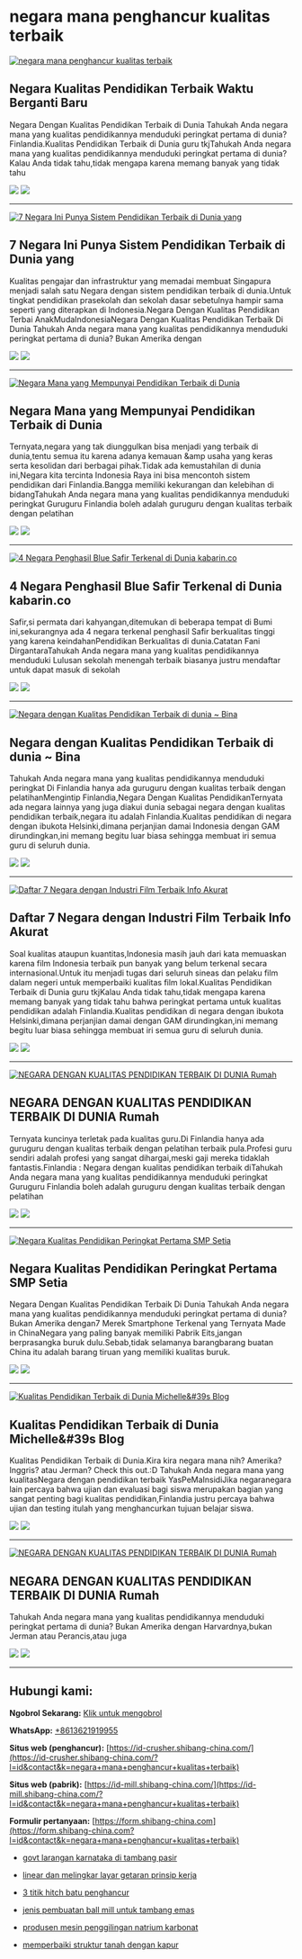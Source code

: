 # negara mana penghancur kualitas terbaik

<a href="https://swt.shibang-china.com/?l=id&img&k=negara+mana+penghancur+kualitas+terbaik" target="_blank">![negara mana penghancur kualitas terbaik](http://static.shibang-china.com/all-800x300/502.jpg)</a>

## Negara Kualitas Pendidikan Terbaik Waktu Berganti Baru
Negara Dengan Kualitas Pendidikan Terbaik di Dunia Tahukah Anda negara mana yang kualitas pendidikannya menduduki peringkat pertama di dunia? Finlandia.Kualitas Pendidikan Terbaik di Dunia guru tkjTahukah Anda negara mana yang kualitas pendidikannya menduduki peringkat pertama di dunia? Kalau Anda tidak tahu,tidak mengapa karena memang banyak yang tidak tahu


<a href="https://whatsapp.shibangsoft.com/WhatsApp.php" target="_blank" title="WhatsApp">![](http://static.shibang-china.com/icon/whatsapp.png)</a> <a href="https://swt.shibang-china.com/?l=id&icon&k=negara+mana+penghancur+kualitas+terbaik" target="_blank">![](http://static.shibang-china.com/icon/chat-id.png)</a>

---

<a href="https://swt.shibang-china.com/?l=id&img&k=negara+mana+penghancur+kualitas+terbaik" target="_blank">![7 Negara Ini Punya Sistem Pendidikan Terbaik di Dunia yang](http://static.shibang-china.com/all-800x300/1474.jpg)</a>

## 7 Negara Ini Punya Sistem Pendidikan Terbaik di Dunia yang
Kualitas pengajar dan infrastruktur yang memadai membuat Singapura menjadi salah satu Negara dengan sistem pendidikan terbaik di dunia.Untuk tingkat pendidikan prasekolah dan sekolah dasar sebetulnya hampir sama seperti yang diterapkan di Indonesia.Negara Dengan Kualitas Pendidikan Terbai AnakMudaIndonesiaNegara Dengan Kualitas Pendidikan Terbaik Di Dunia Tahukah Anda negara mana yang kualitas pendidikannya menduduki peringkat pertama di dunia? Bukan Amerika dengan


<a href="https://whatsapp.shibangsoft.com/WhatsApp.php" target="_blank" title="WhatsApp">![](http://static.shibang-china.com/icon/whatsapp.png)</a> <a href="https://swt.shibang-china.com/?l=id&icon&k=negara+mana+penghancur+kualitas+terbaik" target="_blank">![](http://static.shibang-china.com/icon/chat-id.png)</a>

---

<a href="https://swt.shibang-china.com/?l=id&img&k=negara+mana+penghancur+kualitas+terbaik" target="_blank">![Negara Mana yang Mempunyai Pendidikan Terbaik di Dunia](http://static.shibang-china.com/all-800x300/403.jpg)</a>

## Negara Mana yang Mempunyai Pendidikan Terbaik di Dunia
Ternyata,negara yang tak diunggulkan bisa menjadi yang terbaik di dunia,tentu semua itu karena adanya kemauan &amp usaha yang keras serta kesolidan dari berbagai pihak.Tidak ada kemustahilan di dunia ini,Negara kita tercinta Indonesia Raya ini bisa mencontoh sistem pendidikan dari Finlandia.Bangga memiliki kekurangan dan kelebihan di bidangTahukah Anda negara mana yang kualitas pendidikannya menduduki peringkat Guruguru Finlandia boleh adalah guruguru dengan kualitas terbaik dengan pelatihan


<a href="https://whatsapp.shibangsoft.com/WhatsApp.php" target="_blank" title="WhatsApp">![](http://static.shibang-china.com/icon/whatsapp.png)</a> <a href="https://swt.shibang-china.com/?l=id&icon&k=negara+mana+penghancur+kualitas+terbaik" target="_blank">![](http://static.shibang-china.com/icon/chat-id.png)</a>

---

<a href="https://swt.shibang-china.com/?l=id&img&k=negara+mana+penghancur+kualitas+terbaik" target="_blank">![4 Negara Penghasil Blue Safir Terkenal di Dunia kabarin.co](http://static.shibang-china.com/all-800x300/1530.jpg)</a>

## 4 Negara Penghasil Blue Safir Terkenal di Dunia kabarin.co
Safir,si permata dari kahyangan,ditemukan di beberapa tempat di Bumi ini,sekurangnya ada 4 negara terkenal penghasil Safir berkualitas tinggi yang karena keindahanPendidikan Berkualitas di dunia.Catatan Fani DirgantaraTahukah Anda negara mana yang kualitas pendidikannya menduduki Lulusan sekolah menengah terbaik biasanya justru mendaftar untuk dapat masuk di sekolah


<a href="https://whatsapp.shibangsoft.com/WhatsApp.php" target="_blank" title="WhatsApp">![](http://static.shibang-china.com/icon/whatsapp.png)</a> <a href="https://swt.shibang-china.com/?l=id&icon&k=negara+mana+penghancur+kualitas+terbaik" target="_blank">![](http://static.shibang-china.com/icon/chat-id.png)</a>

---

<a href="https://swt.shibang-china.com/?l=id&img&k=negara+mana+penghancur+kualitas+terbaik" target="_blank">![Negara dengan Kualitas Pendidikan Terbaik di dunia ~ Bina](http://static.shibang-china.com/all-800x300/179.jpg)</a>

## Negara dengan Kualitas Pendidikan Terbaik di dunia ~ Bina
Tahukah Anda negara mana yang kualitas pendidikannya menduduki peringkat Di Finlandia hanya ada guruguru dengan kualitas terbaik dengan pelatihanMengintip Finlandia,Negara Dengan Kualitas PendidikanTernyata ada negara lainnya yang juga diakui dunia sebagai negara dengan kualitas pendidikan terbaik,negara itu adalah Finlandia.Kualitas pendidikan di negara dengan ibukota Helsinki,dimana perjanjian damai Indonesia dengan GAM dirundingkan,ini memang begitu luar biasa sehingga membuat iri semua guru di seluruh dunia.


<a href="https://whatsapp.shibangsoft.com/WhatsApp.php" target="_blank" title="WhatsApp">![](http://static.shibang-china.com/icon/whatsapp.png)</a> <a href="https://swt.shibang-china.com/?l=id&icon&k=negara+mana+penghancur+kualitas+terbaik" target="_blank">![](http://static.shibang-china.com/icon/chat-id.png)</a>

---

<a href="https://swt.shibang-china.com/?l=id&img&k=negara+mana+penghancur+kualitas+terbaik" target="_blank">![Daftar 7 Negara dengan Industri Film Terbaik Info Akurat](http://static.shibang-china.com/all-800x300/1081.jpg)</a>

## Daftar 7 Negara dengan Industri Film Terbaik Info Akurat
Soal kualitas ataupun kuantitas,Indonesia masih jauh dari kata memuaskan karena film Indonesia terbaik pun banyak yang belum terkenal secara internasional.Untuk itu menjadi tugas dari seluruh sineas dan pelaku film dalam negeri untuk memperbaiki kualitas film lokal.Kualitas Pendidikan Terbaik di Dunia guru tkjKalau Anda tidak tahu,tidak mengapa karena memang banyak yang tidak tahu bahwa peringkat pertama untuk kualitas pendidikan adalah Finlandia.Kualitas pendidikan di negara dengan ibukota Helsinki,dimana perjanjian damai dengan GAM dirundingkan,ini memang begitu luar biasa sehingga membuat iri semua guru di seluruh dunia.


<a href="https://whatsapp.shibangsoft.com/WhatsApp.php" target="_blank" title="WhatsApp">![](http://static.shibang-china.com/icon/whatsapp.png)</a> <a href="https://swt.shibang-china.com/?l=id&icon&k=negara+mana+penghancur+kualitas+terbaik" target="_blank">![](http://static.shibang-china.com/icon/chat-id.png)</a>

---

<a href="https://swt.shibang-china.com/?l=id&img&k=negara+mana+penghancur+kualitas+terbaik" target="_blank">![NEGARA DENGAN KUALITAS PENDIDIKAN TERBAIK DI DUNIA Rumah](http://static.shibang-china.com/all-800x300/813.jpg)</a>

## NEGARA DENGAN KUALITAS PENDIDIKAN TERBAIK DI DUNIA Rumah
Ternyata kuncinya terletak pada kualitas guru.Di Finlandia hanya ada guruguru dengan kualitas terbaik dengan pelatihan terbaik pula.Profesi guru sendiri adalah profesi yang sangat dihargai,meski gaji mereka tidaklah fantastis.Finlandia : Negara dengan kualitas pendidikan terbaik diTahukah Anda negara mana yang kualitas pendidikannya menduduki peringkat Guruguru Finlandia boleh adalah guruguru dengan kualitas terbaik dengan pelatihan


<a href="https://whatsapp.shibangsoft.com/WhatsApp.php" target="_blank" title="WhatsApp">![](http://static.shibang-china.com/icon/whatsapp.png)</a> <a href="https://swt.shibang-china.com/?l=id&icon&k=negara+mana+penghancur+kualitas+terbaik" target="_blank">![](http://static.shibang-china.com/icon/chat-id.png)</a>

---

<a href="https://swt.shibang-china.com/?l=id&img&k=negara+mana+penghancur+kualitas+terbaik" target="_blank">![Negara Kualitas Pendidikan Peringkat Pertama SMP Setia](http://static.shibang-china.com/all-800x300/406.jpg)</a>

## Negara Kualitas Pendidikan Peringkat Pertama SMP Setia
Negara Dengan Kualitas Pendidikan Terbaik Di Dunia Tahukah Anda negara mana yang kualitas pendidikannya menduduki peringkat pertama di dunia? Bukan Amerika dengan7 Merek Smartphone Terkenal yang Ternyata Made in ChinaNegara yang paling banyak memiliki Pabrik Eits,jangan berprasangka buruk dulu.Sebab,tidak selamanya barangbarang buatan China itu adalah barang tiruan yang memiliki kualitas buruk.


<a href="https://whatsapp.shibangsoft.com/WhatsApp.php" target="_blank" title="WhatsApp">![](http://static.shibang-china.com/icon/whatsapp.png)</a> <a href="https://swt.shibang-china.com/?l=id&icon&k=negara+mana+penghancur+kualitas+terbaik" target="_blank">![](http://static.shibang-china.com/icon/chat-id.png)</a>

---

<a href="https://swt.shibang-china.com/?l=id&img&k=negara+mana+penghancur+kualitas+terbaik" target="_blank">![Kualitas Pendidikan Terbaik di Dunia Michelle&#39s Blog](http://static.shibang-china.com/all-800x300/1178.jpg)</a>

## Kualitas Pendidikan Terbaik di Dunia Michelle&#39s Blog
Kualitas Pendidikan Terbaik di Dunia.Kira kira negara mana nih? Amerika? Inggris? atau Jerman? Check this out.:D Tahukah Anda negara mana yang kualitasNegara dengan pendidikan terbaik YasPeMaInsidiJika negaranegara lain percaya bahwa ujian dan evaluasi bagi siswa merupakan bagian yang sangat penting bagi kualitas pendidikan,Finlandia justru percaya bahwa ujian dan testing itulah yang menghancurkan tujuan belajar siswa.


<a href="https://whatsapp.shibangsoft.com/WhatsApp.php" target="_blank" title="WhatsApp">![](http://static.shibang-china.com/icon/whatsapp.png)</a> <a href="https://swt.shibang-china.com/?l=id&icon&k=negara+mana+penghancur+kualitas+terbaik" target="_blank">![](http://static.shibang-china.com/icon/chat-id.png)</a>

---

<a href="https://swt.shibang-china.com/?l=id&img&k=negara+mana+penghancur+kualitas+terbaik" target="_blank">![NEGARA DENGAN KUALITAS PENDIDIKAN TERBAIK DI DUNIA Rumah](http://static.shibang-china.com/all-800x300/1105.jpg)</a>

## NEGARA DENGAN KUALITAS PENDIDIKAN TERBAIK DI DUNIA Rumah
Tahukah Anda negara mana yang kualitas pendidikannya menduduki peringkat pertama di dunia? Bukan Amerika dengan Harvardnya,bukan Jerman atau Perancis,atau juga

<a href="https://whatsapp.shibangsoft.com/WhatsApp.php" target="_blank" title="WhatsApp">![](http://static.shibang-china.com/icon/whatsapp.png)</a> <a href="https://swt.shibang-china.com/?l=id&icon&k=negara+mana+penghancur+kualitas+terbaik" target="_blank">![](http://static.shibang-china.com/icon/chat-id.png)</a>

---
## Hubungi kami:

**Ngobrol Sekarang:** [Klik untuk mengobrol](https://swt.shibang-china.com?l=id&contact&k=negara+mana+penghancur+kualitas+terbaik)

**WhatsApp:**  [+8613621919955](https://whatsapp.shibangsoft.com/WhatsApp.php)

**Situs web (penghancur):** [https://id-crusher.shibang-china.com/](https://id-crusher.shibang-china.com/?l=id&contact&k=negara+mana+penghancur+kualitas+terbaik)

**Situs web (pabrik):** [https://id-mill.shibang-china.com/](https://id-mill.shibang-china.com/?l=id&contact&k=negara+mana+penghancur+kualitas+terbaik)

**Formulir pertanyaan:** [https://form.shibang-china.com](https://form.shibang-china.com?l=id&contact&k=negara+mana+penghancur+kualitas+terbaik)

* [govt larangan karnataka di tambang pasir](../40/govt%20larangan%20karnataka%20di%20tambang%20pasir.md)

* [linear dan melingkar layar getaran prinsip kerja](../32/linear%20dan%20melingkar%20layar%20getaran%20prinsip%20kerja.md)

* [3 titik hitch batu penghancur](../34/3%20titik%20hitch%20batu%20penghancur.md)

* [jenis pembuatan ball mill untuk tambang emas](../31/jenis%20pembuatan%20ball%20mill%20untuk%20tambang%20emas.md)

* [produsen mesin penggilingan natrium karbonat](../38/produsen%20mesin%20penggilingan%20natrium%20karbonat.md)

* [memperbaiki struktur tanah dengan kapur](../39/memperbaiki%20struktur%20tanah%20dengan%20kapur.md)